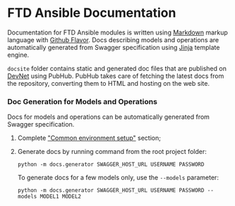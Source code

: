 # FTD Ansible Documentation

Documentation for FTD Ansible modules is written using [Markdown](https://daringfireball.net/projects/markdown/)
markup language with [Github Flavor](https://gist.github.com/stevenyap/7038119). Docs describing models
and operations are automatically generated from Swagger specification using [Jinja](http://jinja.pocoo.org/)
template engine. 

`docsite` folder contains static and generated doc files that are published on [DevNet](https://developer.cisco.com/)
 using PubHub. PubHub takes care of fetching the latest docs from the repository, converting them to HTML and
 hosting on the web site.

### Doc Generation for Models and Operations

Docs for models and operations can be automatically generated from Swagger specification.

1. Complete ["Common environment setup"](../README.md#common-environment-setup) section;

1. Generate docs by running command from the root project folder:
    
    ```
    python -m docs.generator SWAGGER_HOST_URL USERNAME PASSWORD
    ```
    To generate docs for a few models only, use the `--models` parameter:
    ```
    python -m docs.generator SWAGGER_HOST_URL USERNAME PASSWORD --models MODEL1 MODEL2
    ```
